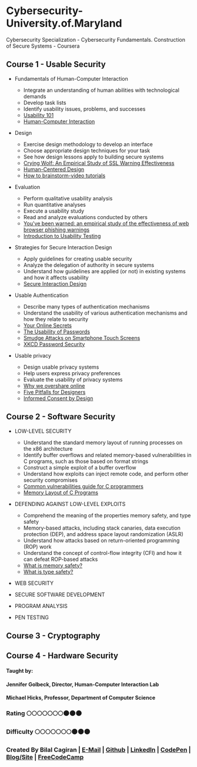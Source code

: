 # Cybersecurity-University.of.Maryland
Cybersecurity Specialization - Cybersecurity Fundamentals. Construction of Secure Systems - Coursera

## Course 1 - Usable Security
* Fundamentals of Human-Computer Interaction
  * Integrate an understanding of human abilities with technological demands
  * Develop task lists
  * Identify usability issues, problems, and successes
  * [Usability 101](https://www.nngroup.com/articles/usability-101-introduction-to-usability/)
  * [Human-Computer Interaction](http://fit.mta.edu.vn/files/DanhSach/__Human_computer_interaction.pdf)
  
* Design
  * Exercise design methodology to develop an interface
  * Choose appropriate design techniques for your task
  * See how design lessons apply to building secure systems
  * [Crying Wolf: An Empirical Study of SSL Warning Effectiveness](https://www.usenix.org/legacy/event/sec09/tech/full_papers/sec09_browser.pdf)
  * [Human-Centered Design](http://www.ted.com/talks/david_kelley_on_human_centered_design)
  * [How to brainstorm-video tutorials](https://dschool-old.stanford.edu/groups/k12/wiki/3bae4/How_to_brainstorm__video_tutorials.html)
  
* Evaluation
  * Perform qualitative usability analysis
  * Run quantitative analyses
  * Execute a usability study
  * Read and analyze evaluations conducted by others
  * [You've been warned: an empirical study of the effectiveness of web browser phishing warnings](http://repository.cmu.edu/cgi/viewcontent.cgi?article=1023&context=isr&sei-redir=1&referer=http%3A%2F%2Fscholar.google.com%2Fscholar%3Fhl%3Den%26q%3Dphishing%2Bwarnings%26btnG%3D%26as_sdt%3D1%252C21%26as_sdtp%3D#search=%22phishing%20warnings%22)
  * [Introduction to Usability Testing](https://designhammer.com/services/usability/introduction)

* Strategies for Secure Interaction Design
  * Apply guidelines for creating usable security
  * Analyze the delegation of authority in secure systems
  * Understand how guidelines are applied (or not) in existing systems and how it affects usability
  * [Secure Interaction Design](http://sid.toolness.org/ch13yee.pdf)

* Usable Authentication
  * Describe many types of authentication mechanisms
  * Understand the usability of various authentication mechanisms and how they relate to security
  * [Your Online Secrets](https://www.psychologytoday.com/blog/your-online-secrets/201410/the-psychology-choosing-passwords)
  * [The Usability of Passwords](https://www.baekdal.com/insights/password-security-usability)
  * [Smudge Attacks on Smartphone Touch Screens](https://www.usenix.org/legacy/event/woot10/tech/full_papers/Aviv.pdf)
  * [XKCD Password Security](https://xkcd.com/936/)
  
* Usable privacy
  * Design usable privacy systems
  * Help users express privacy preferences
  * Evaluate the usability of privacy systems
  * [Why we overshare online](https://www.psychologytoday.com/blog/your-online-secrets/201410/why-we-overshare-online)
  * [Five Pitfalls for Designers](http://repository.cmu.edu/cgi/viewcontent.cgi?article=1077&context=hcii&sei-redir=1)
  * [Informed Consent by Design](https://d3c33hcgiwev3.cloudfront.net/_cd7d40dc30e8eea51dc78591863ea853_ch24friedman.pdf?Expires=1490745600&Signature=Wze1kWEZkQIj2P-p2xzER9M~pTrUWdTz4M8ApScqmAGWkStPNJRvRUHsXCsrRAk5NcdaXz9wzK8RL~xSsodGo0GWefJOTVefON2sv9pNY3bDuDtgRmodZjyB8bjNsQPV0tCl-ag0s0Z-HOuhX9uckvgX8Vza4wnGwpYzuDGcTHI_&Key-Pair-Id=APKAJLTNE6QMUY6HBC5A)

## Course 2 - Software Security 
* LOW-LEVEL SECURITY
  * Understand the standard memory layout of running processes on the x86 architecture
  * Identify buffer overflows and related memory-based vulnerabilities in C programs, such as those based on format strings
  * Construct a simple exploit of a buffer overflow
  * Understand how exploits can inject remote code, and perform other security compromises
  * [Common vulnerabilities guide for C programmers](https://security.web.cern.ch/security/recommendations/en/codetools/c.shtml)
  * [Memory Layout of C Programs](http://www.geeksforgeeks.org/memory-layout-of-c-program/)
  
* DEFENDING AGAINST LOW-LEVEL EXPLOITS
  * Comprehend the meaning of the properties memory safety, and type safety
  * Memory-based attacks, including stack canaries, data execution protection (DEP), and address space layout randomization (ASLR)
  * Understand how attacks based on return-oriented programming (ROP) work
  * Understand the concept of control-flow integrity (CFI) and how it can defeat ROP-based attacks
  * [What is memory safety?](http://www.pl-enthusiast.net/2014/07/21/memory-safety/)
  * [What is type safety?](http://www.pl-enthusiast.net/2014/08/05/type-safety/)

* WEB SECURITY
* SECURE SOFTWARE DEVELOPMENT
* PROGRAM ANALYSIS
* PEN TESTING

## Course 3 - Cryptography

## Course 4 - Hardware Security

#### Taught by: 
#### Jennifer Golbeck, Director, Human-Computer Interaction Lab
#### Michael Hicks, Professor, Department of Computer Science

### Rating :full_moon::full_moon::full_moon::full_moon::full_moon::full_moon::full_moon::new_moon::new_moon::new_moon:
### Difficulty :full_moon::full_moon::full_moon::full_moon::full_moon::full_moon::full_moon::new_moon::new_moon::new_moon:

### Created By Bilal Cagiran | [E-Mail](mailto:bcagiran@hotmail.com) | [Github](https://github.com/extwiii/) | [LinkedIn](https://linkedin.com/in/bilalcagiran) | [CodePen](http://codepen.io/extwiii/) | [Blog/Site](http://bilalcagiran.com) | [FreeCodeCamp](https://www.freecodecamp.com/extwiii) 
